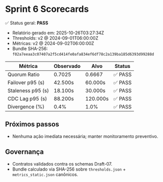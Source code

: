 # Sprint 6 Scorecards

✅ Status geral: **PASS**

- Relatório gerado em: 2025-10-26T03:27:34Z
- Thresholds: v2 @ 2024-09-01T06:00:00Z
- Métricas: v2 @ 2024-09-02T06:00:00Z
- Bundle SHA-256: `f02a7eeaa3c07407a2f5cd414fe0afa834ef6df78c2a139ba185d6393d99288d`

| Métrica | Observado | Alvo | Status |
| --- | --- | --- | --- |
| Quorum Ratio | 0.7025 | 0.6667 | ✅ PASS |
| Failover p95 (s) | 42.500s | 60.000s | ✅ PASS |
| Staleness p95 (s) | 18.100s | 30.000s | ✅ PASS |
| CDC Lag p95 (s) | 88.200s | 120.000s | ✅ PASS |
| Divergence (%) | 0.4% | 1.0% | ✅ PASS |

## Próximos passos
- Nenhuma ação imediata necessária; manter monitoramento preventivo.

## Governança
- Contratos validados contra os schemas Draft-07.
- Bundle calculado via SHA-256 sobre `thresholds.json` + `metrics_static.json` canônicos.

